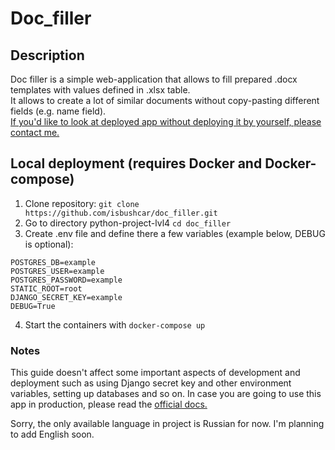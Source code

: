# Doc_filler
## Description
Doc filler is a simple web-application that allows to fill prepared .docx templates with values defined in .xlsx table.  
It allows to create a lot of similar documents without copy-pasting different fields (e.g. name field).  
[If you'd like to look at deployed app without deploying it by yourself, please contact me.](https://t.me/isbushcar)
## Local deployment (requires Docker and Docker-compose)
1. Clone repository: `git clone https://github.com/isbushcar/doc_filler.git`
2. Go to directory python-project-lvl4 `cd doc_filler`
3. Create .env file and define there a few variables (example below, DEBUG is optional):
```
POSTGRES_DB=example 
POSTGRES_USER=example
POSTGRES_PASSWORD=example
STATIC_ROOT=root
DJANGO_SECRET_KEY=example
DEBUG=True
```
4. Start the containers with `docker-compose up`
### Notes
This guide doesn't affect some important aspects of development and deployment
such as using Django secret key and other environment variables, setting up databases and so on.
In case you are going to use this app in production, please read the [official docs.](https://docs.djangoproject.com/)

Sorry, the only available language in project is Russian for now. I'm planning to add English soon.
